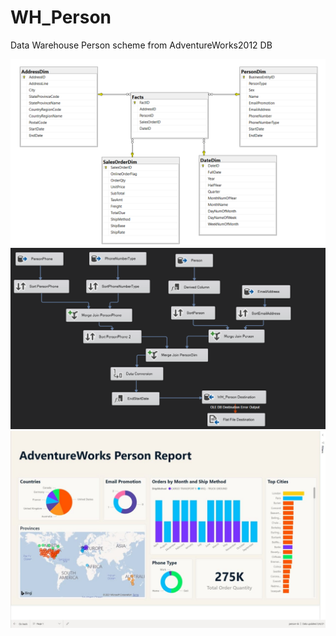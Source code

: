 # WH_Person
Data Warehouse Person scheme from AdventureWorks2012 DB

![Person WH](screenshots/diagram.png)
![Integration](screenshots/integration.png)
![Report](screenshots/report.jpg)
